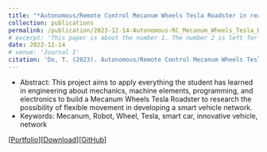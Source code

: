 ```yaml
---
title: "*Autonomous/Remote Control Mecanum Wheels Tesla Roadster in real-world* (Unpublished manuscript)"
collection: publications
permalink: /publication/2023-12-14-Autonomous-RC_Mecanum_Wheels_Tesla_Roadster
# excerpt: 'This paper is about the number 1. The number 2 is left for future work.'
date: 2022-12-14
# venue: 'Journal 1'
citation: 'Do, T. (2023). Autonomous/Remote Control Mecanum Wheels Tesla Roadster in real-world. Unpublished manuscript, California State Polytechnic University, Pomona.'
---
```

- Abstract: This project aims to apply everything the student has learned in engineering about mechanics, machine elements, programming, and electronics to build a Mecanum Wheels Tesla Roadster to research the possibility of flexible movement in developing a smart vehicle network.
- Keywords: Mecanum, Robot, Wheel, Tesla, smart car, innovative vehicle, network

[[Portfolio](https://sontung1010.github.io/archive-projects/2022-12-18-portfolio/)][[Download](/files/Autonomous-RC_Mecanum_Wheels_Tesla_Roadster.pdf)][[GitHub](https://github.com/sontung1010/Autonomous-Remote-Control-Mecanum-Wheel-Tesla-Roadster)]
